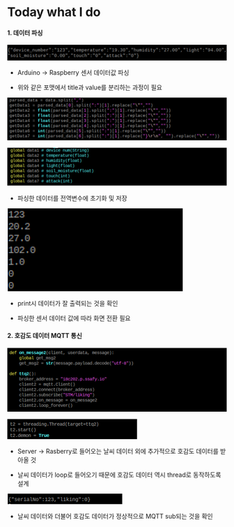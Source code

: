 # Today what I do

#### 1. 데이터 파싱

![image.png](./image.png)

- Arduino -> Raspberry 센서 데이터값 파싱

- 위와 같은 포맷에서 title과 value를 분리하는 과정이 필요

![image-1.png](./image-1.png)

![image-2.png](./image-2.png)

- 파싱한 데이터를 전역변수에 초기화 및 저장

![image-3.png](./image-3.png)

- print시 데이터가 잘 출력되는 것을 확인

- 파싱한 센서 데이터 값에 따라 화면 전환 필요

#### 2. 호감도 데이터 MQTT 통신

![image-4.png](./image-4.png)

![image-6.png](./image-6.png)

- Server -> Rasberry로 들어오는 날씨 데이터 외에 추가적으로 호감도 데이터를 받아올 것

- 날씨 데이터가 loop로 들어오기 때문에 호감도 데이터 역시 thread로 동작하도록 설계

![image-7.png](./image-7.png)

- 날씨 데이터와 더불어 호감도 데이터가 정상적으로 MQTT sub되는 것을 확인
